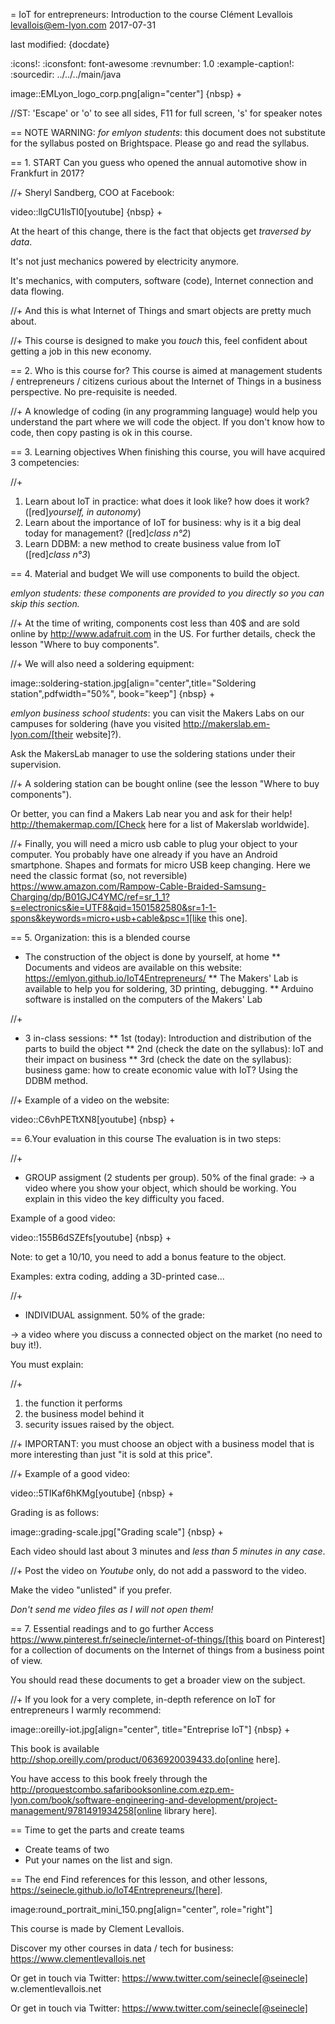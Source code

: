 = IoT for entrepreneurs: Introduction to the course
Clément Levallois <levallois@em-lyon.com>
2017-07-31

last modified: {docdate}

:icons!:
:iconsfont:   font-awesome
:revnumber: 1.0
:example-caption!:
:sourcedir: ../../../main/java

image::EMLyon_logo_corp.png[align="center"]
{nbsp} +

//ST: 'Escape' or 'o' to see all sides, F11 for full screen, 's' for speaker notes

== NOTE
WARNING: *for emlyon students*: this document does not substitute for the syllabus posted on Brightspace. Please go and read the syllabus.

== 1. START
Can you guess who opened the annual automotive show in Frankfurt in 2017?

//+
Sheryl Sandberg, COO at Facebook:

video::llgCU1lsTI0[youtube]
{nbsp} +

At the heart of this change, there is the fact that objects get *traversed by data*.

It's not just mechanics powered by electricity anymore.

It's mechanics, with computers, software (code), Internet connection and data flowing.

//+
And this is what Internet of Things and smart objects are pretty much about.

//+
This course is designed to make you *touch* this, feel confident about getting a job in this new economy.


== 2. Who is this course for?
This course is aimed at management students / entrepreneurs / citizens curious about the Internet of Things in a business perspective.
No pre-requisite is needed.

//+
A knowledge of coding (in any programming language) would help you understand the part where we will code the object.
If you don't know how to code, then copy pasting is ok in this course.


== 3. Learning objectives
When finishing this course, you will have acquired 3 competencies:

//+
1. Learn about IoT in practice: what does it look like? how does it work? ([red]*yourself, in autonomy*)
2. Learn about the importance of IoT for business: why is it a big deal today for management? ([red]*class n°2*)
3. Learn DDBM: a new method to create business value from IoT ([red]*class n°3*)

== 4. Material and budget
We will use components to build the object.

*emlyon students: these components are provided to you directly so you can skip this section.*

//+
At the time of writing, components cost less than 40$ and are sold online by http://www.adafruit.com in the US.
For further details, check the lesson "Where to buy components".

//+
We will also need a soldering equipment:

image::soldering-station.jpg[align="center",title="Soldering station",pdfwidth="50%", book="keep"]
{nbsp} +

*emlyon business school students*: you can visit the Makers Labs on our campuses for soldering (have you visited http://makerslab.em-lyon.com/[their website]?).

Ask the MakersLab manager to use the soldering stations under their supervision.

//+
A soldering station can be bought online (see the lesson "Where to buy components").

Or better, you can find a Makers Lab near you and ask for their help! http://themakermap.com/[Check here for a list of Makerslab worldwide].

//+
Finally, you will need a micro usb cable to plug your object to your computer. You probably have one already if you have an Android smartphone. Shapes and formats for micro USB keep changing. Here we need the classic format (so, not reversible) https://www.amazon.com/Rampow-Cable-Braided-Samsung-Charging/dp/B01GJC4YMC/ref=sr_1_1?s=electronics&ie=UTF8&qid=1501582580&sr=1-1-spons&keywords=micro+usb+cable&psc=1[like this one].

== 5. Organization: this is a blended course
* The construction of the object is done by yourself, at home
** Documents and videos are available on this website: https://emlyon.github.io/IoT4Entrepreneurs/
** The Makers' Lab is available to help you for soldering, 3D printing, debugging.
** Arduino software is installed on the computers of the Makers' Lab

//+
* 3 in-class sessions:
** 1st (today): Introduction and distribution of the parts to build the object
** 2nd (check the date on the syllabus): IoT and their impact on business
** 3rd (check the date on the syllabus): business game: how to create economic value with IoT? Using the DDBM method.

//+
Example of a video on the website:

video::C6vhPETtXN8[youtube]
{nbsp} +

== 6.Your evaluation in this course
The evaluation is in two steps:

//+
- GROUP assigment (2 students per group). 50% of the final grade:
-> a video where you show your object, which should be working.
You explain in this video the key difficulty you faced.

Example of a good video:

video::155B6dSZEfs[youtube]
{nbsp} +

Note: to get a 10/10, you need to add a bonus feature to the object.

Examples: extra coding, adding a 3D-printed case...

//+
- INDIVIDUAL assignment. 50% of the grade:

-> a video where you discuss a connected object on the market (no need to buy it!).

You must explain:

//+
1. the function it performs
2. the business model behind it
3. security issues raised by the object.

//+
IMPORTANT: you must choose an object with a business model that is more interesting than just "it is sold at this price".

//+
Example of a good video:

video::5TIKaf6hKMg[youtube]
{nbsp} +

Grading is as follows:

image::grading-scale.jpg["Grading scale"]
{nbsp} +

Each video should last about 3 minutes and *less than 5 minutes in any case*.


//+
Post the video on *Youtube* only, do not add a password to the video.

Make the video "unlisted" if you prefer.

*Don't send me video files as I will not open them!*


== 7. Essential readings and to go further
Access https://www.pinterest.fr/seinecle/internet-of-things/[this board on Pinterest] for a collection of documents on the Internet of things from a business point of view.

You should read these documents to get a broader view on the subject.

//+
If you look for a very complete, in-depth reference on IoT for entrepreneurs I warmly recommend:

image::oreilly-iot.jpg[align="center", title="Entreprise IoT"]
{nbsp} +

This book is available http://shop.oreilly.com/product/0636920039433.do[online here].

You have access to this book freely through the http://proquestcombo.safaribooksonline.com.ezp.em-lyon.com/book/software-engineering-and-development/project-management/9781491934258[online library here].

== Time to get the parts and create teams

- Create teams of two
- Put your names on the list and sign.


== The end
Find references for this lesson, and other lessons, https://seinecle.github.io/IoT4Entrepreneurs/[here].

image:round_portrait_mini_150.png[align="center", role="right"]

This course is made by Clement Levallois.

Discover my other courses in data / tech for business: https://www.clementlevallois.net

Or get in touch via Twitter: https://www.twitter.com/seinecle[@seinecle]
w.clementlevallois.net

Or get in touch via Twitter: https://www.twitter.com/seinecle[@seinecle]
